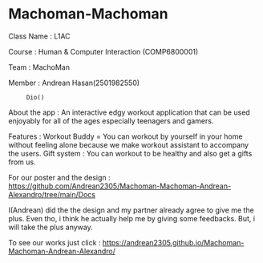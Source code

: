 # Machoman-Machoman
Class Name : L1AC

Course : Human & Computer Interaction (COMP6800001)

Team : MachoMan

Member : Andrean Hasan(2501982550)

         Dio()
         
About the app : An interactive edgy workout application that can be used enjoyably for all of the ages especially teenagers and gamers.

Features : Workout Buddy = You can workout by yourself in your home without feeling alone because we make workout assistant to accompany the users.
Gift system : You can workout to be healthy and also get a gifts from us.

For our poster and the design : https://github.com/Andrean2305/Machoman-Machoman-Andrean-Alexandro/tree/main/Docs

I(Andrean) did the the design and my partner already agree to give me the plus. Even tho, i think he actually help me by giving some feedbacks. But, i will take the plus anyway.

To see our works just click : https://andrean2305.github.io/Machoman-Machoman-Andrean-Alexandro/
